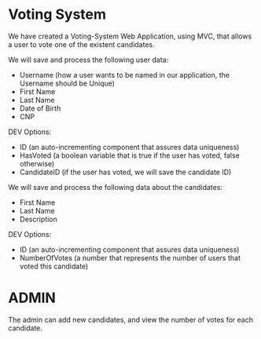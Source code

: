# Voting System

We have created a Voting-System Web Application, using MVC, that allows a user to vote one of the existent candidates.

We will save and process the following user data:
 - Username (how a user wants to be named in our application, the Username should be Unique)
 - First Name
 - Last Name
 - Date of Birth
 - CNP

DEV Options:
 - ID (an auto-incrementing component that assures data uniqueness)
 - HasVoted (a boolean variable that is true if the user has voted, false otherwise)
 - CandidateID (if the user has voted, we will save the candidate ID)



We will save and process the following data about the candidates:
 - First Name
 - Last Name
 - Description

DEV Options:
 - ID (an auto-incrementing component that assures data uniqueness)
 - NumberOfVotes (a number that represents the number of users that voted this candidate)



# ADMIN

The admin can add new candidates, and view the number of votes for each candidate.

